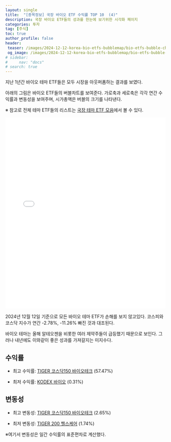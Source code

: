```yaml
---
layout: single
title:  "[종목정보] 국장 바이오 ETF 수익률 TOP 10  (4)"
description: 국장 바이오 ETF들의 성과를 한눈에 보기위한 시각화 페이지
categories: 투자
tag: [주식]
toc: true
author_profile: false
header:
 teaser: /images/2024-12-12-korea-bio-etfs-bubblemap/bio-etfs-bubble-chart.webp
 og_image: /images/2024-12-12-korea-bio-etfs-bubblemap/bio-etfs-bubble-chart.webp
# sidebar:
#     nav: "docs"
# search: true
---
```

지난 1년간 바이오 테마 ETF들은 모두 시장을 아웃퍼폼하는 결과를 보였다.

아래의 그림은 바이오 ETF들의 버블차트를 보여준다. 가로축과 세로축은 각각 연간 수익률과 변동성을 보여주며, 시가총액은 버블의 크기를 나타낸다. 

※ 참고로 전체 테마 ETF들의 리스트는 [국장 테마 ETF 모음](http://localhost:4000/%ED%88%AC%EC%9E%90/korea-theme-etfs/)에서 볼 수 있다.

<iframe src="/images/2024-12-12-korea-bio-etfs-bubblemap/bio-etfs-bubble-chart.html" width="100%" height="600" frameborder="0"></iframe>

2024년 12월 12일 기준으로 모든 바이오 테마 ETF가 손해를 보지 않고있다. 코스피와 코스닥 지수가 연간 -2.78%, -11.26% 빠진 것과 대조된다.

바이오 테마는 올해 알테오젠을 비롯한 여러 제약주들이 급등했기 때문으로 보인다. 그러나 내년에도 이와같이 좋은 성과를 가져갈지는 미지수다.

## 수익률
- 최고 수익률: [TIGER 코스닥150 바이오테크](https://m.stock.naver.com/domestic/stock/261070/total) (57.47%)

- 최저 수익률: [KODEX 바이오](https://m.stock.naver.com/domestic/stock/244580/total) (0.31%)

## 변동성
- 최고 변동성: [TIGER 코스닥150 바이오테크](https://m.stock.naver.com/domestic/stock/261070/total) (2.65%)

- 최저 변동성: [TIGER 200 헬스케어](https://m.stock.naver.com/domestic/stock/227540/total) (1.74%)

※여기서 변동성은 일간 수익률의 표준편차로 계산했다.
